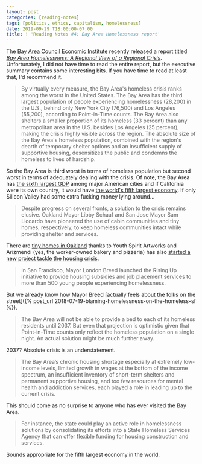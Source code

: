 ```yaml
---
layout: post
categories: [reading-notes]
tags: [politics, ethics, capitalism, homelessness]
date: 2019-09-29 T18:00:00-07:00
title: ! 'Reading Notes #4: Bay Area Homelessness report'
---
```


The [Bay Area Council Economic Institute](http://www.bayareaeconomy.org) recently released a report titled [*Bay Area Homelessness: A Regional View of a Regional Crisis*](http://www.bayareaeconomy.org/files/pdf/Homelessness_Report_2019_web.pdf). Unfortunately, I did not have time to read the entire report, but the executive summary contains some interesting bits. If you have time to read at least that, I'd recommend it.

<!--excerpt-->

> By virtually every measure, the Bay Area's homeless crisis ranks among the worst in the United States. The Bay Area has the third largest population of people experiencing homelessness (28,200) in the U.S., behind only New York City (76,500) and Los Angeles (55,200), according to Point-in-Time counts. The Bay Area also shelters a smaller proportion of its homeless (33 percent) than any metropolitan area in the U.S. besides Los Angeles (25 percent), making the crisis highly visible across the region. The absolute size of the Bay Area's homeless population, combined with the region's dearth of temporary shelter options and an insufficient supply of supportive housing, desensitizes the public and condemns the homeless to lives of hardship.

So the Bay Area is third worst in terms of homeless population but second worst in terms of adequately dealing with the crisis. Of note, the Bay Area has [the sixth largest GDP](https://en.wikipedia.org/wiki/List_of_U.S._metropolitan_areas_by_GDP) among major American cities and if California were its own country, it would have [the world's fifth largest economy](https://en.wikipedia.org/wiki/Economy_of_California). If only Silicon Valley had some extra fucking money lying around...

> Despite progress on several fronts, a solution to the crisis remains elusive. Oakland Mayor Libby Schaaf and San Jose Mayor Sam Liccardo have pioneered the use of cabin communities and tiny homes, respectively, to keep homeless communities intact while providing shelter and services.

There are [tiny homes in Oakland](https://www.berkeleyside.com/2019/09/11/tiny-houses-for-low-income-youth-popping-up-in-oakland-thanks-to-berkeleys-youth-spirit-artworks) thanks to Youth Spirit Artworks and Arizmendi (yes, the worker-owned bakery and pizzeria) has also [started a new project tackle the housing crisis](https://www.mercurynews.com/2019/05/26/from-baking-bread-to-building-houses-how-arizmendi-is-tackling-the-affordable-housing-crisis/).

> In San Francisco, Mayor London Breed launched the Rising Up initiative to provide housing subsidies and job placement services to more than 500 young people experiencing homelessness.

But we already know how Mayor Breed [actually feels about the folks on the street]({% post_url 2018-07-19-blaming-homelessness-on-the-homeless-sf %}).

> The Bay Area will not be able to provide a bed to each of its homeless residents until 2037. But even that projection is optimistic given that Point-in-Time counts only reflect the homeless population on a single night. An actual solution might be much further away.

2037? Absolute crisis is an understatement.

> The Bay Area’s chronic housing shortage especially at extremely low-income levels, limited growth in wages at the bottom of the income spectrum, an insufficient inventory of short-term shelters and permanent supportive housing, and too few resources for mental health and addiction services, each played a role in leading up to the current crisis.

This should come as no surprise to anyone who has ever visited the Bay Area.

> For instance, the state could play an active role in homelessness solutions by consolidating its efforts into a State Homeless Services Agency that can offer flexible funding for housing construction and services.

Sounds appropriate for the fifth largest economy in the world.
